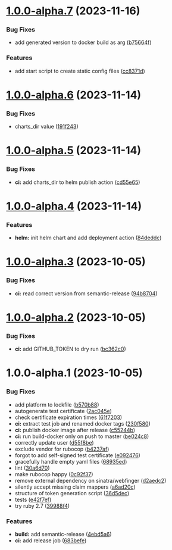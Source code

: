 # [1.0.0-alpha.7](https://github.com/truzzt/ids-basecamp-daps/compare/v1.0.0-alpha.6...v1.0.0-alpha.7) (2023-11-16)


### Bug Fixes

* add generated version to docker build as arg ([b75664f](https://github.com/truzzt/ids-basecamp-daps/commit/b75664f4fd987b1477824e6930621de9fbbb467b))


### Features

* add start script to create static config files ([cc8371d](https://github.com/truzzt/ids-basecamp-daps/commit/cc8371d91c5519d047e0e02e75481ee1e250f45f))

# [1.0.0-alpha.6](https://github.com/truzzt/ids-basecamp-daps/compare/v1.0.0-alpha.5...v1.0.0-alpha.6) (2023-11-14)


### Bug Fixes

* charts_dir value ([191f243](https://github.com/truzzt/ids-basecamp-daps/commit/191f243b2bbd32cbd608a7dd7e002e7590c57c89))

# [1.0.0-alpha.5](https://github.com/truzzt/ids-basecamp-daps/compare/v1.0.0-alpha.4...v1.0.0-alpha.5) (2023-11-14)


### Bug Fixes

* **ci:** add charts_dir to helm publish action ([cd55e65](https://github.com/truzzt/ids-basecamp-daps/commit/cd55e6596540cf490f7245bf1ef9d8c1c204d379))

# [1.0.0-alpha.4](https://github.com/truzzt/ids-basecamp-daps/compare/v1.0.0-alpha.3...v1.0.0-alpha.4) (2023-11-14)


### Features

* **helm:** init helm chart and add deployment action ([84deddc](https://github.com/truzzt/ids-basecamp-daps/commit/84deddc346875a8d4c646cddfd36bdc6fb997af9))

# [1.0.0-alpha.3](https://github.com/truzzt/ids-basecamp-daps/compare/v1.0.0-alpha.2...v1.0.0-alpha.3) (2023-10-05)


### Bug Fixes

* **ci:** read correct version from semantic-release ([94b8704](https://github.com/truzzt/ids-basecamp-daps/commit/94b8704714a9559c9edc6223478fdb937f1cc0d6))

# [1.0.0-alpha.2](https://github.com/truzzt/ids-basecamp-daps/compare/v1.0.0-alpha.1...v1.0.0-alpha.2) (2023-10-05)


### Bug Fixes

* **ci:** add GITHUB_TOKEN to dry run ([bc362c0](https://github.com/truzzt/ids-basecamp-daps/commit/bc362c0fd3001b158aa4c0175c3c0bb056f62f13))

# 1.0.0-alpha.1 (2023-10-05)


### Bug Fixes

* add platform to lockfile ([b570b88](https://github.com/truzzt/ids-basecamp-daps/commit/b570b881a0c0515a2e34ffe3a6d03fe14f64a18d))
* autogenerate test certificate ([2ac045e](https://github.com/truzzt/ids-basecamp-daps/commit/2ac045ea94d762ca37aad051bf92dbe480ec0fe2))
* check certificate expiration times ([61f7203](https://github.com/truzzt/ids-basecamp-daps/commit/61f7203183f6d6dd4a2aa131e95df8016975d0b5))
* **ci:** extract test job and renamed docker tags ([230f580](https://github.com/truzzt/ids-basecamp-daps/commit/230f580408cd6be29395f826032eb24d458fe93e))
* **ci:** publish docker image after release ([c55244b](https://github.com/truzzt/ids-basecamp-daps/commit/c55244b640d68671d7ec8579cbe21eeada666dab))
* **ci:** run build-docker only on push to master ([be024c8](https://github.com/truzzt/ids-basecamp-daps/commit/be024c82d63c936795ca96824c6eef1f61b99169))
* correctly update user ([d55f8be](https://github.com/truzzt/ids-basecamp-daps/commit/d55f8bed0829cb0698d419a8c34f77d2be244970))
* exclude vendor for rubocop ([b4237af](https://github.com/truzzt/ids-basecamp-daps/commit/b4237afe5fe4882d53d468ab69f4dddc132269b5))
* forgot to add self-signed test certificate ([e092476](https://github.com/truzzt/ids-basecamp-daps/commit/e0924768316d2e3ffd4e2d15f79d57196161605e))
* gracefully handle empty yaml files ([68935ed](https://github.com/truzzt/ids-basecamp-daps/commit/68935ed37d58b4cfd9f91679a9a0ca9e093592a6))
* lint ([30a6d70](https://github.com/truzzt/ids-basecamp-daps/commit/30a6d70d90366e46955e5ec963bc6f4867d0b1b5))
* make rubocop happy ([0c92f37](https://github.com/truzzt/ids-basecamp-daps/commit/0c92f3786d2c833d529b4f786fbaff2a13ffe933))
* remove external dependency on sinatra/webfinger ([d2aedc2](https://github.com/truzzt/ids-basecamp-daps/commit/d2aedc2f7e6dcc03c4afb56b52a16dd351d7cf86))
* silently accept missing claim mappers ([a6ad20c](https://github.com/truzzt/ids-basecamp-daps/commit/a6ad20c9072a15c9f59c8c1c9bc8432c93f27f67))
* structure of token generation script ([36d5dec](https://github.com/truzzt/ids-basecamp-daps/commit/36d5dec067ab52a84d808c861abe822742615e87))
* tests ([e42f7ef](https://github.com/truzzt/ids-basecamp-daps/commit/e42f7ef2730f99d0aa31b81ef90ef6df2ae2898f))
* try ruby 2.7 ([39988f4](https://github.com/truzzt/ids-basecamp-daps/commit/39988f4efaff5cb8d329638e24ebf4c1881a8aad))


### Features

* **build:** add semantic-release ([4ebd5a6](https://github.com/truzzt/ids-basecamp-daps/commit/4ebd5a6b028eaaf9dccdd9a967891e8e9b9034e0))
* **ci:** add release job ([683befe](https://github.com/truzzt/ids-basecamp-daps/commit/683befe2ea176889ef7d2dfdbd824c41eff9a4e0))
